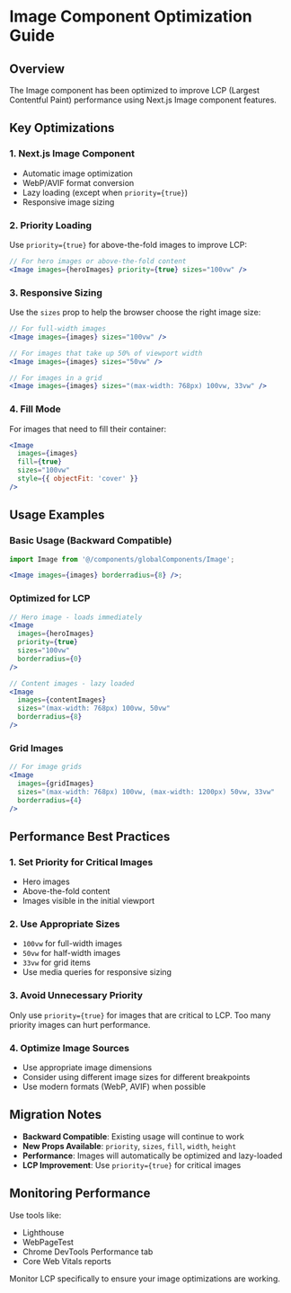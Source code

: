 # Image Component Optimization Guide

## Overview

The Image component has been optimized to improve LCP (Largest Contentful Paint) performance using Next.js Image component features.

## Key Optimizations

### 1. **Next.js Image Component**

- Automatic image optimization
- WebP/AVIF format conversion
- Lazy loading (except when `priority={true}`)
- Responsive image sizing

### 2. **Priority Loading**

Use `priority={true}` for above-the-fold images to improve LCP:

```jsx
// For hero images or above-the-fold content
<Image images={heroImages} priority={true} sizes="100vw" />
```

### 3. **Responsive Sizing**

Use the `sizes` prop to help the browser choose the right image size:

```jsx
// For full-width images
<Image images={images} sizes="100vw" />

// For images that take up 50% of viewport width
<Image images={images} sizes="50vw" />

// For images in a grid
<Image images={images} sizes="(max-width: 768px) 100vw, 33vw" />
```

### 4. **Fill Mode**

For images that need to fill their container:

```jsx
<Image
  images={images}
  fill={true}
  sizes="100vw"
  style={{ objectFit: 'cover' }}
/>
```

## Usage Examples

### Basic Usage (Backward Compatible)

```jsx
import Image from '@/components/globalComponents/Image';

<Image images={images} borderradius={8} />;
```

### Optimized for LCP

```jsx
// Hero image - loads immediately
<Image
  images={heroImages}
  priority={true}
  sizes="100vw"
  borderradius={0}
/>

// Content images - lazy loaded
<Image
  images={contentImages}
  sizes="(max-width: 768px) 100vw, 50vw"
  borderradius={8}
/>
```

### Grid Images

```jsx
// For image grids
<Image
  images={gridImages}
  sizes="(max-width: 768px) 100vw, (max-width: 1200px) 50vw, 33vw"
  borderradius={4}
/>
```

## Performance Best Practices

### 1. **Set Priority for Critical Images**

- Hero images
- Above-the-fold content
- Images visible in the initial viewport

### 2. **Use Appropriate Sizes**

- `100vw` for full-width images
- `50vw` for half-width images
- `33vw` for grid items
- Use media queries for responsive sizing

### 3. **Avoid Unnecessary Priority**

Only use `priority={true}` for images that are critical to LCP. Too many priority images can hurt performance.

### 4. **Optimize Image Sources**

- Use appropriate image dimensions
- Consider using different image sizes for different breakpoints
- Use modern formats (WebP, AVIF) when possible

## Migration Notes

- **Backward Compatible**: Existing usage will continue to work
- **New Props Available**: `priority`, `sizes`, `fill`, `width`, `height`
- **Performance**: Images will automatically be optimized and lazy-loaded
- **LCP Improvement**: Use `priority={true}` for critical images

## Monitoring Performance

Use tools like:

- Lighthouse
- WebPageTest
- Chrome DevTools Performance tab
- Core Web Vitals reports

Monitor LCP specifically to ensure your image optimizations are working.
